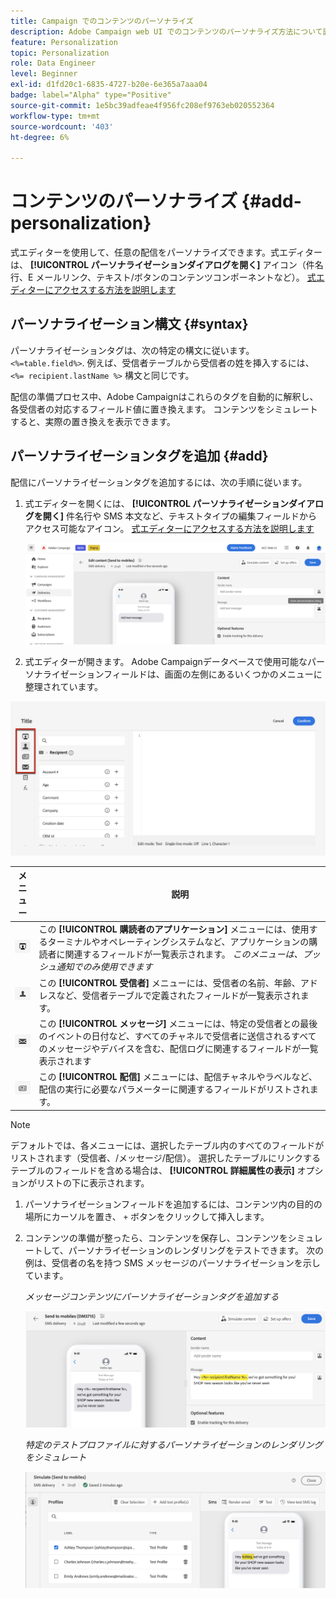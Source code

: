 ```yaml
---
title: Campaign でのコンテンツのパーソナライズ
description: Adobe Campaign web UI でのコンテンツのパーソナライズ方法について説明します
feature: Personalization
topic: Personalization
role: Data Engineer
level: Beginner
exl-id: d1fd20c1-6835-4727-b20e-6e365a7aaa04
badge: label="Alpha" type="Positive"
source-git-commit: 1e5bc39adfeae4f956fc208ef9763eb020552364
workflow-type: tm+mt
source-wordcount: '403'
ht-degree: 6%

---
```



# コンテンツのパーソナライズ {#add-personalization}

式エディターを使用して、任意の配信をパーソナライズできます。式エディターは、 **[!UICONTROL パーソナライゼーションダイアログを開く]** アイコン（件名行、E メールリンク、テキスト/ボタンのコンテンツコンポーネントなど）。 [式エディターにアクセスする方法を説明します](gs-personalization.md/#access)

## パーソナライゼーション構文 {#syntax}

パーソナライゼーションタグは、次の特定の構文に従います。 `<%=table.field%>`. 例えば、受信者テーブルから受信者の姓を挿入するには、 `<%= recipient.lastName %>` 構文と同じです。

配信の準備プロセス中、Adobe Campaignはこれらのタグを自動的に解釈し、各受信者の対応するフィールド値に置き換えます。 コンテンツをシミュレートすると、実際の置き換えを表示できます。

## パーソナライゼーションタグを追加 {#add}

配信にパーソナライゼーションタグを追加するには、次の手順に従います。

1. 式エディターを開くには、 **[!UICONTROL パーソナライゼーションダイアログを開く]** 件名行や SMS 本文など、テキストタイプの編集フィールドからアクセス可能なアイコン。 [式エディターにアクセスする方法を説明します](gs-personalization.md/#access)

   ![](assets/perso-access.png)

1. 式エディターが開きます。 Adobe Campaignデータベースで使用可能なパーソナライゼーションフィールドは、画面の左側にあるいくつかのメニューに整理されています。

![](assets/perso-insert-field.png)

| メニュー | 説明 |
|-----|------------|
| ![](assets/do-not-localize/perso-subscribers-menu.png) | この **[!UICONTROL 購読者のアプリケーション]** メニューには、使用するターミナルやオペレーティングシステムなど、アプリケーションの購読者に関連するフィールドが一覧表示されます。 *このメニューは、プッシュ通知でのみ使用できます* |
| ![](assets/do-not-localize/perso-recipients-menu.png) | この **[!UICONTROL 受信者]** メニューには、受信者の名前、年齢、アドレスなど、受信者テーブルで定義されたフィールドが一覧表示されます。 |
| ![](assets/do-not-localize/perso-message-menu.png) | この **[!UICONTROL メッセージ]** メニューには、特定の受信者との最後のイベントの日付など、すべてのチャネルで受信者に送信されるすべてのメッセージやデバイスを含む、配信ログに関連するフィールドが一覧表示されます |
| ![](assets/do-not-localize/perso-delivery-menu.png) | この **[!UICONTROL 配信]** メニューには、配信チャネルやラベルなど、配信の実行に必要なパラメーターに関連するフィールドがリストされます。 |

>[!NOTE]
>
>デフォルトでは、各メニューには、選択したテーブル内のすべてのフィールドがリストされます（受信者、/メッセージ/配信）。 選択したテーブルにリンクするテーブルのフィールドを含める場合は、 **[!UICONTROL 詳細属性の表示]** オプションがリストの下に表示されます。

1. パーソナライゼーションフィールドを追加するには、コンテンツ内の目的の場所にカーソルを置き、 `+` ボタンをクリックして挿入します。

1. コンテンツの準備が整ったら、コンテンツを保存し、コンテンツをシミュレートして、パーソナライゼーションのレンダリングをテストできます。 次の例は、受信者の名を持つ SMS メッセージのパーソナライゼーションを示しています。

   *メッセージコンテンツにパーソナライゼーションタグを追加する*

   ![](assets/perso-preview1.png)

   *特定のテストプロファイルに対するパーソナライゼーションのレンダリングをシミュレート*

   ![](assets/perso-preview2.png)
